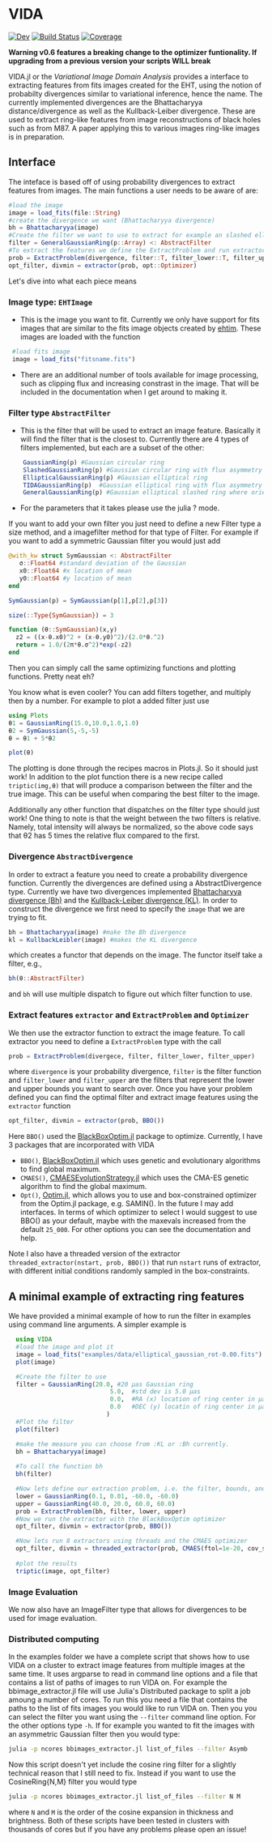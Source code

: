 # VIDA

[![Dev](https://img.shields.io/badge/docs-dev-blue.svg)](https://ptiede.github.io/VIDA.jl/dev)
[![Build Status](https://github.com/ptiede/VIDA.jl/workflows/CI/badge.svg)](https://github.com/ptiede/VIDA.jl/actions)
[![Coverage](https://codecov.io/gh/ptiede/VIDA.jl/branch/master/graph/badge.svg)](https://codecov.io/gh/ptiede/VIDA.jl)


**Warning v0.6 features a breaking change to the optimizer funtionality. If upgrading from a previous version your scripts WILL break**

VIDA.jl or the *Variational Image Domain Analysis* provides a interface to extracting features from fits images created for the EHT, using the notion of probabilty divergences similar to variational inference, hence the name. The currently implemented divergences are the Bhattacharyya distance/divergence as well as the Kullback-Leiber divergence. These are used to extract ring-like features from image reconstructions of black holes such as from M87. A paper applying this to various images ring-like images is in preparation.

## Interface
The inteface is based off of using probability divergences to extract features from images. The main functions a user needs to be aware of are:

``` julia
#load the image
image = load_fits(file::String)
#create the divergence we want (Bhattacharyya divergence)
bh = Bhattacharyya(image)
#Create the filter we want to use to extract for example an slashed elliptical Gaussian
filter = GeneralGaussianRing(p::Array) <: AbstractFilter
#To extract the features we define the ExtractProblem and run extractor
prob = ExtractProblem(divergence, filter::T, filter_lower::T, filter_upper::T) where {T<:AbstractFilter}
opt_filter, divmin = extractor(prob, opt::Optimizer)
```
Let's dive into what each piece means

### Image type: `EHTImage`
 - This is the image you want to fit. Currently we only have support for fits images that are similar to the fits image objects created by [ehtim](https://github.com/achael/eht-imaging). These images are loaded with the function
 ```julia
  #load fits image
  image = load_fits("fitsname.fits")
```
 - There are an additional number of tools available for image processing, such as clipping flux and increasing constrast in the image. That will be included in the documentation when I get around to making it.

### Filter type `AbstractFilter`
 - This is the filter that will be used to extract an image feature. Basically it will find the filter that is the closest to. Currently there are 4 types of filters implemented, but each are a subset of the other:
```julia
    GaussianRing(p) #Gaussian circular ring
    SlashedGaussianRing(p) #Gaussian circular ring with flux asymmetry
    EllipticalGaussianRing(p) #Gaussian elliptical ring
    TIDAGaussianRing(p)  #Gaussian elliptical ring with flux asymmetry where the orientations relative to each other are fixed
    GeneralGaussianRing(p) #Gaussian elliptical slashed ring where orientation of the slash and asymmetry are independent.
```
 - For the parameters that it takes please use the julia ? mode.

 If you want to add your own filter you just need to define a new Filter type a size method, and a imagefilter method for that type of Filter. For example if you want to add a symmetric Gaussian filter you would just add
 ```julia
@with_kw struct SymGaussian <: AbstractFilter
    σ::Float64 #standard deviation of the Gaussian
    x0::Float64 #x location of mean
    y0::Float64 #y location of mean
end

SymGaussian(p) = SymGaussian(p[1],p[2],p[3])

size(::Type{SymGaussian}) = 3

function (θ::SymGaussian)(x,y)
   z2 = ((x-θ.x0)^2 + (x-θ.y0)^2)/(2.0*θ.^2)
   return = 1.0/(2π*θ.σ^2)*exp(-z2)
end
 ```
Then you can simply call the same optimizing functions and plotting functions. Pretty neat eh?

You know what is even cooler? You can add filters together, and multiply then by a number. For example to plot a added filter just use
```julia
using Plots
θ1 = GaussianRing(15.0,10.0,1.0,1.0)
θ2 = SymGaussian(5,-5,-5)
θ = θ1 + 5*θ2

plot(θ)
```
The plotting is done through the recipes macros in Plots.jl. So it should 
just work! In addition to the plot function there is a new recipe called
`triptic(img,θ)` that will produce a comparison between the filter and
the true image. This can be useful when comparing the best filter to the 
image.


Additionally any other function that dispatches on the filter type should just work! One thing to note is that the weight between the two filters is relative. Namely, total intensity will always be normalized, so the above code says that θ2 has 5 times the relative flux compared to the first.


### Divergence `AbstractDivergence`
In order to extract a feature you need to create a probability divergence function. Currently the divergences are defined using a AbstractDivergence type. Currently we have two divergences implemented [Bhattacharyya divergence (Bh)](https://en.wikipedia.org/wiki/Bhattacharyya_distance) and the [Kullback-Leiber divergence (KL)](https://en.wikipedia.org/wiki/Kullback%E2%80%93Leibler_divergence). In order to construct the divergence we first need to specify the `image` that we are trying to fit. 
```julia
bh = Bhattacharyya(image) #make the Bh divergence
kl = KullbackLeibler(image) #makes the KL divergence
```
which creates a functor that depends on the image. The functor itself take a filter, e.g.,
```julia
bh(θ::AbstractFilter)
```
and `bh` will use multiple dispatch to figure out which filter function to use.


### Extract features `extractor` and `ExtractProblem` and `Optimizer`
We then use the extractor function to extract the image feature. To call extractor you need to define a `ExtractProblem` type with the call
```julia
prob = ExtractProblem(divergece, filter, filter_lower, filter_upper)
```
where `divergence` is your probability divergence, `filter` is the filter function and `filter_lower` and `filter_upper` are the filters that represent the
lower and upper bounds you want to search over. Once you have your problem defined you can find the optimal filter and extract image features using the `extractor`
function
```julia
opt_filter, divmin = extractor(prob, BBO())
```
Here `BBO()` used the [BlackBoxOptim.jl](https://github.com/robertfeldt/BlackBoxOptim.jl) package to optimize. Currently, I have 3 packages that are incorporated with VIDA
 - `BBO()`, [BlackBoxOptim.jl](https://github.com/robertfeldt/BlackBoxOptim.jl) which uses genetic and evolutionary algorithms to find global maximum.
 - `CMAES()`, [CMAESEvolutionStrategy.jl](https://github.com/jbrea/CMAEvolutionStrategy.jl) which uses the CMA-ES genetic algorithm to find the global maximum.
 - `Opt()`,  [Optim.jl](https://github.com/JuliaNLSolvers/Optim.jl), which allows you to use and box-constrained optimizer from the Optim.jl package, e.g. SAMIN().
In the future I may add interfaces. In terms of which optimizer to select I would suggest to use BBO() as your default, maybe with the maxevals increased from the default `25_000`. For other options you can see the documentation and help.

Note I also have a threaded version of the extractor `threaded_extractor(nstart, prob, BBO())` that run `nstart` runs of extractor, with different initial conditions randomly sampled in the box-constraints.







## A minimal example of extracting ring features
We have provided a minimal example of how to run the filter in examples using command line arguments.
A simpler example is
```julia
  using VIDA
  #load the image and plot it
  image = load_fits("examples/data/elliptical_gaussian_rot-0.00.fits")
  plot(image)

  #Create the filter to use
  filter = GaussianRing(20.0, #20 μas Gaussian ring
                            5.0,  #std dev is 5.0 μas
                            0.0,  #RA (x) location of ring center in μas
                            0.0   #DEC (y) locatin of ring center in μas
                           )
  #Plot the filter
  plot(filter)

  #make the measure you can choose from :KL or :Bh currently.
  bh = Bhattacharyya(image)
  
  #To call the function bh
  bh(filter)

  #Now lets define our extraction problem, i.e. the filter, bounds, and divergence
  lower = GaussianRing(0.1, 0.01, -60.0, -60.0)
  upper = GaussianRing(40.0, 20.0, 60.0, 60.0)
  prob = ExtractProblem(bh, filter, lower, upper)
  #Now we run the extractor with the BlackBoxOptim optimizer
  opt_filter, divmin = extractor(prob, BBO())

  #Now lets run 8 extractors using threads and the CMAES optimizer
  opt_filter, divmin = threaded_extractor(prob, CMAES(ftol=1e-20, cov_scale=10))
  
  #plot the results
  triptic(image, opt_filter)
```

### Image Evaluation
We now also have an ImageFilter type that allows for divergences to be used for image evaluation.

### Distributed computing
In the examples folder we have a complete script that shows how to use VIDA on a cluster to extract image features from multiple images at the same time. It uses argparse to read in command line options and a file that contains a list of paths of images to run VIDA on. For example the bbimage_extractor.jl file will use Julia's Distributed package to split a job amoung a number of cores. To run this you need a file that contains the paths to the list of fits images you would like to run VIDA on. Then you you can select the filter you want using the `--filter` command line option. For the other options type `-h`. If for example you wanted to fit the images with an asymmetric Gaussian filter then you would type:
```bash
julia -p ncores bbimages_extractor.jl list_of_files --filter Asymb
```

Now this script doesn't yet include the cosine ring filter for a slightly technical reason that I still need to fix. Instead if you want to use the CosineRing{N,M} filter you would type

```bash
julia -p ncores bbimages_extractor.jl list_of_files --filter N M
```
where `N` and `M` is the order of the cosine expansion in thickness and brightness. Both of these scripts have been tested in clusters with thousands of cores but if you have any problems please open an issue!
